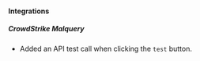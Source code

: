 
#### Integrations
##### CrowdStrike Malquery
- Added an API test call when clicking the `test` button.
